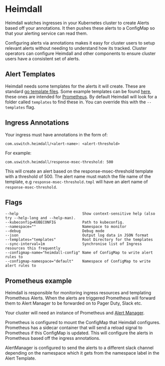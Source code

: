 # Heimdall
Heimdall watches ingresses in your Kubernetes cluster to create Alerts based off your annotations. It then pushes these alerts to a ConfigMap so that your alerting service can read them.

Configuring alerts via annotations makes it easy for cluster users to setup relevant alerts without needing to understand how its tracked. Cluster operators can configure Heimdall and other components to ensure cluster users have a consistent set of alerts.

## Alert Templates
Heimdall needs some templates for the alerts it will create. These are standard [go template files](https://golang.org/pkg/text/template/). Some example templates can be found [here](./example-alert-templates), these ones are intended for [Prometheus](https://github.com/prometheus/prometheus). By default Heimdall will look for a folder called `templates` to find these in. You can override this with the `--templates` flag.

## Ingress Annotations
Your ingress must have annotations in the form of:
```
com.uswitch.heimdall/<alert-name>: <alert-threshold>
```
For example:
```
com.uswitch.heimdall/response-msec-threshold: 500
```
This will create an alert based on the response-msec-threshold template with a threshold of 500.
The alert name must match the file name of the template, e.g `response-msec-threshold.tmpl` will have an alert name of `response-msec-threshold`.
## Flags
```
--help                             Show context-sensitive help (also try --help-long and --help-man).
--kubeconfig=KUBECONFIG            Path to kubeconfig.
--namespace=""                     Namespace to monitor
--debug                            Debug mode
--json                             Output log data in JSON format
--templates="templates"            Root Directory for the templates
--sync-interval=1m                 Synchronise list of Ingress resources this frequently
--configmap-name="heimdall-config" Name of ConfigMap to write alert rules to
--configmap-namespace="default"    Namespace of ConfigMap to write alert rules to
```

## Prometheus example
Heimdall is responsible for monitoring ingress resources and templating Prometheus Alerts. When the alerts are triggered Prometheus will forward them to Alert Manager to be forwarded on to Pager Duty, Slack etc.

Your cluster will need an instance of Prometheus and [Alert Manager](https://github.com/prometheus/alertmanager).

Prometheus is configured to mount the ConfigMap that Heimdall configures. Prometheus has a sidecar container that will send a reload signal to Prometheus if this ConfigMap is updated. This will configure the alerts in Prometheus based off the ingress annotations.

AlertManager is configured to send the alerts to a different slack channel depending on the namespace which it gets from the namespace label in the Alert Template.
